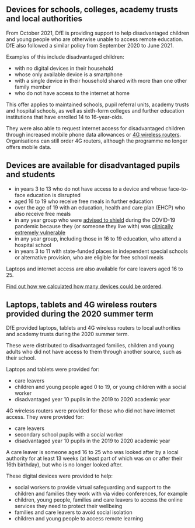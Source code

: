 ## Devices for schools, colleges, academy trusts and local authorities

From October 2021, DfE is providing support to help disadvantaged children and young people who are otherwise unable to access remote education. DfE also followed a similar policy from September 2020 to June 2021.

Examples of this include disadvantaged children:

* with no digital devices in their household
* whose only available device is a smartphone
* with a single device in their household shared with more than one other family member
* who do not have access to the internet at home

This offer applies to maintained schools, pupil referral units, academy trusts and hospital schools, as well as sixth-form colleges and further education institutions that have enrolled 14 to 16-year-olds.

They were also able to request internet access for disadvantaged children through increased mobile phone data allowances or [4G wireless routers](/internet-access). Organisations can still order 4G routers, although the programme no longer offers mobile data.

## Devices are available for disadvantaged pupils and students

* in years 3 to 13 who do not have access to a device and whose face-to-face education is disrupted
* aged 16 to 19 who receive free meals in further education
* over the age of 19 with an education, health and care plan (EHCP) who also receive free meals
* in any year group who were [advised to shield](https://www.gov.uk/government/publications/guidance-on-shielding-and-protecting-extremely-vulnerable-persons-from-covid-19/guidance-on-shielding-and-protecting-extremely-vulnerable-persons-from-covid-19) during the COVID-19 pandemic because they (or someone they live with) was [clinically extremely vulnerable](https://www.gov.uk/government/publications/guidance-on-shielding-and-protecting-extremely-vulnerable-persons-from-covid-19/guidance-on-shielding-and-protecting-extremely-vulnerable-persons-from-covid-19#cev)
* in any year group, including those in 16 to 19 education, who attend a hospital school
* in years 3 to 11 with state-funded places in independent special schools or alternative provision, who are eligible for free school meals

Laptops and internet access are also available for care leavers aged 16 to 25.

[Find out how we calculated how many devices could be ordered](/devices/device-allocations).

## Laptops, tablets and 4G wireless routers provided during the 2020 summer term

DfE provided laptops, tablets and 4G wireless routers to local authorities and academy trusts during the 2020 summer term.

These were distributed to disadvantaged families, children and young adults who did not have access to them through another source, such as their school.

Laptops and tablets were provided for:

* care leavers
* children and young people aged 0 to 19, or young children with a social worker
* disadvantaged year 10 pupils in the 2019 to 2020 academic year

4G wireless routers were provided for those who did not have internet access. They were provided for:

* care leavers
* secondary school pupils with a social worker
* disadvantaged year 10 pupils in the 2019 to 2020 academic year

A care leaver is someone aged 16 to 25 who was looked after by a local authority for at least 13 weeks (at least part of which was on or after their 16th birthday), but who is no longer looked after.

These digital devices were provided to help:

* social workers to provide virtual safeguarding and support to the children and families they work with via video conferences, for example
* children, young people, families and care leavers to access the online services they need to protect their wellbeing
* families and care leavers to avoid social isolation
* children and young people to access remote learning
